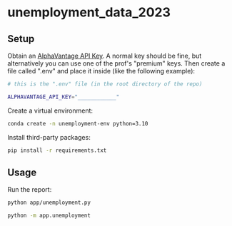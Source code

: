 # unemployment_data_2023



## Setup 

Obtain an [AlphaVantage API Key](https://www.alphavantage.co/support/#api-key). A normal key should be fine, but alternatively you can use one of the prof's "premium" keys. Then create a file called ".env" and place it inside (like the following example):

```sh
# this is the ".env" file (in the root directory of the repo)

ALPHAVANTAGE_API_KEY="____________"
```

Create a virtual environment: 

```sh 
conda create -n unemployment-env python=3.10
```

Install third-party packages: 

```sh
pip install -r requirements.txt
```


## Usage

Run the report: 
```sh 
python app/unemployment.py

python -m app.unemployment
```
